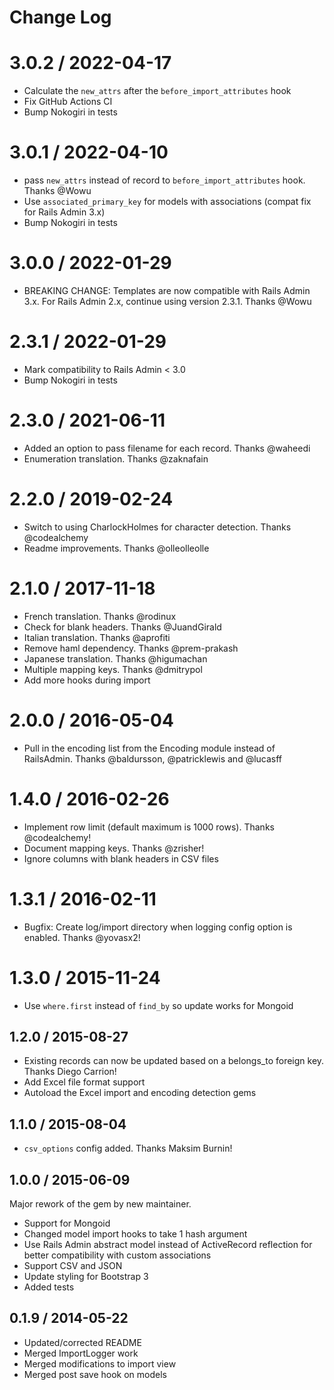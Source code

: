 # Change Log

# 3.0.2 / 2022-04-17

- Calculate the `new_attrs` after the `before_import_attributes` hook
- Fix GitHub Actions CI
- Bump Nokogiri in tests

# 3.0.1 / 2022-04-10

- pass `new_attrs` instead of record to `before_import_attributes` hook. Thanks @Wowu
- Use `associated_primary_key` for models with associations (compat fix for Rails Admin 3.x)
- Bump Nokogiri in tests

# 3.0.0 / 2022-01-29

- BREAKING CHANGE: Templates are now compatible with Rails Admin 3.x. For Rails Admin 2.x, continue using version 2.3.1. Thanks @Wowu

# 2.3.1 / 2022-01-29

- Mark compatibility to Rails Admin < 3.0
- Bump Nokogiri in tests

# 2.3.0 / 2021-06-11

- Added an option to pass filename for each record. Thanks @waheedi
- Enumeration translation. Thanks @zaknafain

# 2.2.0 / 2019-02-24

- Switch to using CharlockHolmes for character detection. Thanks @codealchemy
- Readme improvements. Thanks @olleolleolle

# 2.1.0 / 2017-11-18

- French translation. Thanks @rodinux
- Check for blank headers. Thanks @JuandGirald
- Italian translation. Thanks @aprofiti
- Remove haml dependency. Thanks @prem-prakash
- Japanese translation. Thanks @higumachan
- Multiple mapping keys. Thanks @dmitrypol
- Add more hooks during import

# 2.0.0 / 2016-05-04

- Pull in the encoding list from the Encoding module instead of RailsAdmin. Thanks @baldursson, @patricklewis and @lucasff

# 1.4.0 / 2016-02-26

- Implement row limit (default maximum is 1000 rows). Thanks @codealchemy!
- Document mapping keys. Thanks @zrisher!
- Ignore columns with blank headers in CSV files

# 1.3.1 / 2016-02-11

- Bugfix: Create log/import directory when logging config option is enabled. Thanks @yovasx2!

# 1.3.0 / 2015-11-24

- Use `where.first` instead of `find_by` so update works for Mongoid

## 1.2.0 / 2015-08-27

- Existing records can now be updated based on a belongs_to foreign key. Thanks Diego Carrion!
- Add Excel file format support
- Autoload the Excel import and encoding detection gems

## 1.1.0 / 2015-08-04

- `csv_options` config added. Thanks Maksim Burnin!

## 1.0.0 / 2015-06-09

Major rework of the gem by new maintainer.

- Support for Mongoid
- Changed model import hooks to take 1 hash argument
- Use Rails Admin abstract model instead of ActiveRecord reflection for better compatibility with custom associations
- Support CSV and JSON
- Update styling for Bootstrap 3
- Added tests


## 0.1.9 / 2014-05-22

- Updated/corrected README
- Merged ImportLogger work
- Merged modifications to import view
- Merged post save hook on models
